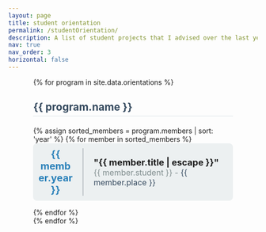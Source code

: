 ```yaml
---
layout: page
title: student orientation
permalink: /studentOrientation/
description: A list of student projects that I advised over the last years
nav: true
nav_order: 3
horizontal: false
---
```


<style  type="text/css">
.container {
  width: 80%;
  margin: auto;  
}

h1 {
  color: #2c3e50;
  text-align: center;
  margin-top: 20px;
}

h2 {
  color: #34495e;
  border-bottom: 2px solid #ecf0f1;
  padding-bottom: 5px;
}

.projects {
  margin-top: 20px;
}

.project {
  display: flex;
  align-items: center;
  margin-bottom: 15px;
  padding: 10px;
  background-color: #ecf0f1;
  border-radius: 8px;
}

.project-year {
  font-size: 20px;
  color: #2980b9;
  width: 70px;
  text-align: center;
  border-right: 2px solid #bdc3c7;
  padding-right: 20px;
}

.project-details {
  flex-grow: 1;
  padding-left: 20px;
}

.project-title {
  font-size: 18px;
  font-weight: bold;
}

.project-info {
  font-size: 16px;
  color: #7f8c8d;
}

em {
  font-style: normal;
  color: #34495e;
}
</style>

<div class="container">
  {% for program in site.data.orientations %}
    <h2>{{ program.name }}</h2>
    <div class="projects">
      {% assign sorted_members = program.members | sort: 'year' %}
      {% for member in sorted_members %}
        <div class="project">
          <div class="project-year"><strong>{{ member.year }}</strong></div>
          <div class="project-details">
            <div class="project-title">"{{ member.title | escape }}"</div>
            <div class="project-info">{{ member.student }} - <em>{{ member.place }}</em></div>
          </div>
        </div>
      {% endfor %}
    </div>
  {% endfor %}
</div>